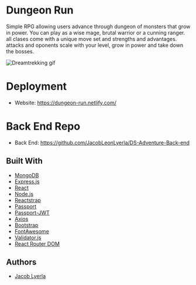 # Dungeon Run
  Simple RPG allowing users advance through dungeon of monsters that grow in power.
  You can play as a wise mage, brutal warrior or a cunning ranger.
  all clases come with a unique move set and strengths and advantages.
  attacks and oponents scale with your level, grow in power and take down the bosses.
  
  
 
    
![Dreamtrekking gif](https://media.giphy.com/media/69yuNNx5w77k43oKpY/giphy.gif)

# Deployment
* Website: https://dungeon-run.netlify.com/
# Back End Repo
* Back End: https://github.com/JacobLeonLyerla/DS-Adventure-Back-end

## Built With
* [MongoDB](https://www.mongodb.com/what-is-mongodb) 
* [Express.js](https://expressjs.com/)
* [React](https://reactjs.org/) 
* [Node.js](https://nodejs.org/en/about/) 
* [Reactstrap](https://reactstrap.github.io/)
* [Passport](http://www.passportjs.org/) 
* [Passport-JWT](https://www.npmjs.com/package/passport-jwt) 
* [Axios](https://github.com/axios/axios) 
* [Bootstrap](https://getbootstrap.com/) 
* [FontAwesome](https://fontawesome.com/v4.7.0/icons/) 
* [Validator.js](https://www.npmjs.com/package/validator) 
* [React Router DOM](https://www.npmjs.com/package/react-router-dom) 


## Authors
* [Jacob Lyerla](https://www.linkedin.com/in/jacob-lyerla)
